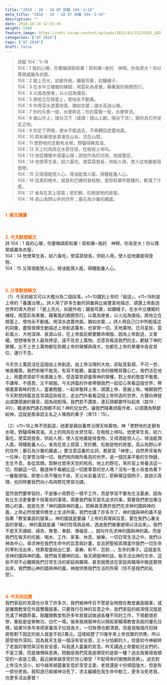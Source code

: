 ```yaml
---
title: "2018 - 10 - 18 QT 詩篇 104：1~18"
meta_title: "2018 - 10 - 18 QT 詩篇 104：1~18"
description: ""
date: 2018-10-18 12:55:45
weight: 5560
feature_image: https://cmtc.tw/wp-content/uploads/2022/03/15235392_10211799862337740_180693556567566654_o-1.webp
categories: ["QT 2018"]
tags: ["QT 2018"]
draft: false
---
```


<blockquote>詩篇 104：1~18<br />
104：1 我的心哪，你要稱頌耶和華！耶和華─我的　神啊，你為至大！你以尊榮威嚴為衣服，<br />
104：2 披上亮光，如披外袍，鋪張穹蒼，如鋪幔子，<br />
104：3 在水中立樓閣的棟樑，用雲彩為車輦，藉著風的翅膀而行，<br />
104：4 以風為使者，以火焰為僕役，<br />
104：5 將地立在根基上，使地永不動搖。<br />
104：6 你用深水遮蓋地面，猶如衣裳；諸水高過山嶺。<br />
104：7 你的斥責一發，水便奔逃；你的雷聲一發，水便奔流。<br />
104：8 諸山升上，諸谷沉下（或譯：隨山上翻，隨谷下流），歸你為它所安定之地。<br />
104：9 你定了界限，使水不能過去，不再轉回遮蓋地面。<br />
104：10 耶和華使泉源湧在山谷，流在山間，<br />
104：11 使野地的走獸有水喝，野驢得解其渴。<br />
104：12 天上的飛鳥在水旁住宿，在樹枝上啼叫。<br />
104：13 他從樓閣中澆灌山嶺；因他作為的功效，地就豐足。<br />
104：14 他使草生長，給六畜吃，使菜蔬發長，供給人用，使人從地裏能得食物，<br />
104：15 又得酒能悅人心，得油能潤人面，得糧能養人心。<br />
104：16 佳美的樹木，就是利巴嫩的香柏樹，是耶和華所栽種的，都滿了汁漿。<br />
104：17 雀鳥在其上搭窩；至於鶴，松樹是牠的房屋。<br />
104：18 高山為野山羊的住所；巖石為沙番的藏處。</blockquote><br />
<span style="color: #ff6600;"><strong>1. </strong><strong>經文誦讀</strong></span><br />
<br />
<span style="color: #ff6600;"><strong> </strong></span><br />
<br />
<span style="color: #ff6600;"><strong>2. 今天默想</strong><strong>經文<br />
</strong></span>詩 104：1 我的心哪，你要稱頌耶和華！耶和華─我的　神啊，你為至大！你以尊榮威嚴為衣服，<br />
104：14 他使草生長，給六畜吃，使菜蔬發長，供給人用，使人從地裏能得食物，<br />
104：15 又得酒能悅人心，得油能潤人面，得糧能養人心。<br />
<br />
&nbsp;<br />
<br />
<span style="color: #ff6600;"><strong>3. 分享默想經文<br />
</strong></span>（1）今天的經文可以大概分為二個段落，v1~10講到上帝的「創造」，v11~18則是上帝的「養護治理」。詩人用了許多生動的詞彙與比喻豐富地描述、頌讚上帝創造世界的偉大奇妙：「披上亮光，如披外袍；鋪張穹蒼，如鋪幔子。在水中立樓閣的棟樑，用雲彩為車輦，藉著風的翅膀而行。以風為使者，以火焰為僕役。將地立在根基上，使地永不動搖。用深水遮蓋地面，猶如衣裳…」詩人用自己口中所能描述的詞彙，盡情發揮生動描述上帝創造萬有，也掌管一切。天地萬物、日月星辰、雲彩風火、大地深淵、泉源山谷，在上帝面前都要聽命順服，因為上帝創造，又掌權。想想唯有世人最為悖逆，遠不及世上萬物。恣意背叛造我們的主，虧缺了神的榮耀，比不上世上萬物都在彰顯上帝的榮耀與偉大，也都在上帝的掌權中各安其位，運行不息。<br />
<br />
今天世上萬民活在這個由上帝創造，由上帝治理的大地，卻趾高氣揚、不可一世，唯我獨尊。我們有眼不能見，有耳不能聽，屬靈生命的眼瞎耳聾心亡。我們活在地上，用盡資源卻不肯感謝上帝，受造蒙恩卻羞辱神的榮耀，對上帝的態度不敬畏、不謙卑、不感恩、又不順服。今天詩篇的作者帶領我們一起從心來看這個世界，帶領愚蒙昏昧的世人，靈裏甦醒，一起來敬拜上帝、頌讚上帝、感謝上帝。唯願我們今天默想詩篇並且背頌這些經文，走出門外看看這個上帝所造的世界，大聲向神發出頌讚感謝的聲音，因為祂配得。我們若不讚美，連石頭都要呼叫起來（路19：40），難道我們連石頭都不如？神的兒女們，讓我們隨著詩篇作者，以頌讚為祭獻給神，這就是那承認主名之人嘴唇的果子（來13：15）。<br />
<br />
（2）v11~18上帝不但創造，祂更是親自養育治理天地萬物。神「使野地的走獸有水喝，野驢得解其渴。天上的飛鳥在水旁住宿，在樹枝上啼叫。他使草生長，給六畜吃，使菜蔬發長，供給人用，使人從地裏能得食物，又得酒能悅人心，得油能潤人面，得糧能養人心。雀鳥在其上搭窩；至於鶴，松樹是牠的房屋。高山為野山羊的住所；巖石為沙番的藏處。」要注意這裏的主詞，都是寫「神使」。自然界背後有一位神，在掌管治理一切。我們用肉眼所看見的世界，是一個完美平衡的生物鏈，生生不息，各從其類。耶穌也曾用天空的飛鳥，地上的野花，來形容上帝養活這一切，照顧這一切，難道神不看顧比這一切更尊貴的世人嗎？沒有一隻小鳥會為著下一餐飯煩惱，即使小鳥不種也不收，天父尚且養活它，耶穌舉這個例子，是啟示真理，也同時要我們向小鳥與野花學習功課。<br />
<br />
當然我們要學習的，不是像小鳥野花一樣不工作，而是學習不要為生活憂慮，因為有比生活更重要千倍萬倍的事情，需要我們每天首先追求的事，需要我們更加專注關心的事，就是先求「神的國與神的義」。耶穌甚至應許我們先求神的國與神的義，上帝必然信實供應世上生活所需。我們也講了許多次了，神的國與神的義不是指著「教堂裏面的服事」，神的國就是要讓「上帝的真理與旨意，要在我們心裏全面的掌權」，神的義就是讓「神的性情與品格，透過我們被重塑得以活出來」。我們不是天天讀經、禱告、聚會、奉獻、傳福音…，就叫作先求神的國與神的義。而是我們在每天的吃飯、喝水、工作、家事、休息、娛樂，一切日常生活之中，我們以神為中心，尋求神在我們生命中的旨意與計畫，並且把聖經真理當作我們一切生命的準則活出來，倚靠聖靈結出仁愛、喜樂、和平、忍耐…，生命的果子。這就是先求神的國與神的義。我們每天聽神的話，每天順服神的話，每天活出神的生命，這些不但不必離開我們日常生活的家庭與職場，甚至就應該在家庭與職場中徹底實現出來。我們關心神的國與神的義，神就供應我們生活的所需（但不是我們的私慾）。<br />
<br />
&nbsp;<br />
<br />
<span style="color: #ff6600;"><strong>4. 今天的回應<br />
</strong></span>我們家庭的見證也分享了許多次，我們被神呼召不管是全時間在教堂裏面服事，或是離開教堂在外面雙職服事，只要我行在神的旨意之中，我們家庭的經濟情況就是充滿了神蹟奇事。剛離開教堂有許多年我嘗試做過各種不同的工作，下場都很悲慘，重點是徒勞無功，白忙一場。後來我順服神先以開拓家職場教會為我的優先目標，結果10多年來把家裏孩子拉拔長大，一切負債也都清償，但是我每個月扣掉房租剩下固定的收入就是不到2萬元。這樣經歷了10幾年來上帝信實的供應，所以感受格外深刻。因為我天生是一個沒有安全感，又十分怕窮的人，但是如今神破碎了老我的掌控與沒有安全感，叫我進入靈裏的安息。昨天講過上帝要給兒女們的，不是工價，而是憐憫與恩典，問題是我們究竟是領受的是那一種？過去我覺得我領受的一直是工價，最近越來越享受於甘心領受「不配得來的憐憫與恩典」。過去對上帝沒大沒小，如今越來越靈裏安息於享受主愛。老我還是十份頑固強大，但是有一部份老我，我知道已經被神治死了，求主繼續在我生命中動工，更多治死老我，也更多活出基督！<br />
<br />
&nbsp;
        